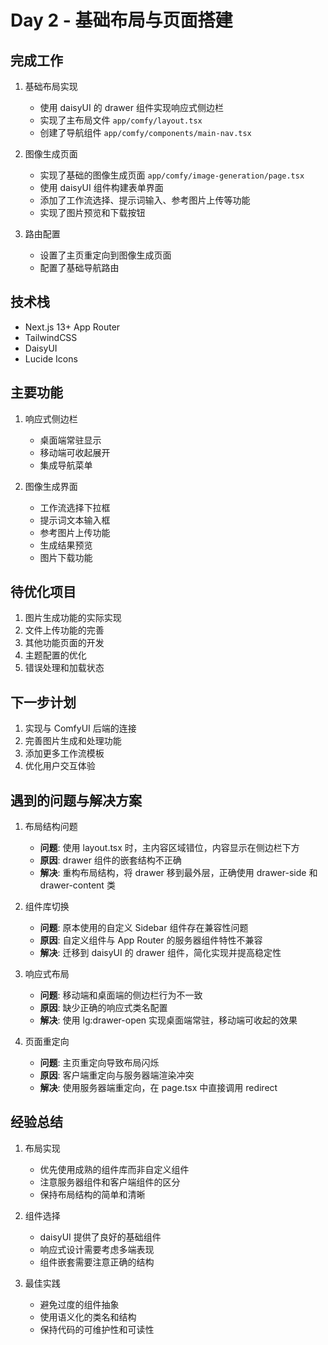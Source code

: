 # Day 2 - 基础布局与页面搭建

## 完成工作

1. 基础布局实现
   - 使用 daisyUI 的 drawer 组件实现响应式侧边栏
   - 实现了主布局文件 `app/comfy/layout.tsx`
   - 创建了导航组件 `app/comfy/components/main-nav.tsx`

2. 图像生成页面
   - 实现了基础的图像生成页面 `app/comfy/image-generation/page.tsx`
   - 使用 daisyUI 组件构建表单界面
   - 添加了工作流选择、提示词输入、参考图片上传等功能
   - 实现了图片预览和下载按钮

3. 路由配置
   - 设置了主页重定向到图像生成页面
   - 配置了基础导航路由

## 技术栈

- Next.js 13+ App Router
- TailwindCSS
- DaisyUI
- Lucide Icons

## 主要功能

1. 响应式侧边栏
   - 桌面端常驻显示
   - 移动端可收起展开
   - 集成导航菜单

2. 图像生成界面
   - 工作流选择下拉框
   - 提示词文本输入框
   - 参考图片上传功能
   - 生成结果预览
   - 图片下载功能

## 待优化项目

1. 图片生成功能的实际实现
2. 文件上传功能的完善
3. 其他功能页面的开发
4. 主题配置的优化
5. 错误处理和加载状态

## 下一步计划

1. 实现与 ComfyUI 后端的连接
2. 完善图片生成和处理功能
3. 添加更多工作流模板
4. 优化用户交互体验

## 遇到的问题与解决方案

1. 布局结构问题
   - **问题**: 使用 layout.tsx 时，主内容区域错位，内容显示在侧边栏下方
   - **原因**: drawer 组件的嵌套结构不正确
   - **解决**: 重构布局结构，将 drawer 移到最外层，正确使用 drawer-side 和 drawer-content 类

2. 组件库切换
   - **问题**: 原本使用的自定义 Sidebar 组件存在兼容性问题
   - **原因**: 自定义组件与 App Router 的服务器组件特性不兼容
   - **解决**: 迁移到 daisyUI 的 drawer 组件，简化实现并提高稳定性

3. 响应式布局
   - **问题**: 移动端和桌面端的侧边栏行为不一致
   - **原因**: 缺少正确的响应式类名配置
   - **解决**: 使用 lg:drawer-open 实现桌面端常驻，移动端可收起的效果

4. 页面重定向
   - **问题**: 主页重定向导致布局闪烁
   - **原因**: 客户端重定向与服务器端渲染冲突
   - **解决**: 使用服务器端重定向，在 page.tsx 中直接调用 redirect

## 经验总结

1. 布局实现
   - 优先使用成熟的组件库而非自定义组件
   - 注意服务器组件和客户端组件的区分
   - 保持布局结构的简单和清晰

2. 组件选择
   - daisyUI 提供了良好的基础组件
   - 响应式设计需要考虑多端表现
   - 组件嵌套需要注意正确的结构

3. 最佳实践
   - 避免过度的组件抽象
   - 使用语义化的类名和结构
   - 保持代码的可维护性和可读性
